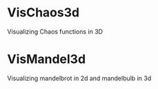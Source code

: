 VisChaos3d
==========

Visualizing Chaos functions in 3D


VisMandel3d
===========
Visualizing mandelbrot in 2d and mandelbulb in 3d

